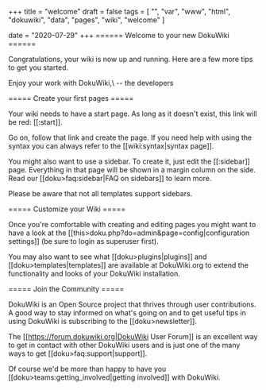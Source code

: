 +++
title = "welcome"
draft = false
tags = [
    "",
    "var",
    "www",
    "html",
    "dokuwiki",
    "data",
    "pages",
    "wiki",
    "welcome"
]

date = "2020-07-29"
+++
====== Welcome to your new DokuWiki ======

Congratulations, your wiki is now up and running. Here are a few more tips to get you started.

Enjoy your work with DokuWiki,\\
-- the developers

===== Create your first pages =====

Your wiki needs to have a start page. As long as it doesn't exist, this link will be red: [[:start]].

Go on, follow that link and create the page. If you need help with using the syntax you can always refer to the [[wiki:syntax|syntax page]].

You might also want to use a sidebar. To create it, just edit the [[:sidebar]] page. Everything in that page will be shown in a margin column on the side. Read our [[doku>faq:sidebar|FAQ on sidebars]] to learn more.

Please be aware that not all templates support sidebars.

===== Customize your Wiki =====

Once you're comfortable with creating and editing pages you might want to have a look at the [[this>doku.php?do=admin&page=config|configuration settings]] (be sure to login as superuser first).

You may also want to see what [[doku>plugins|plugins]] and [[doku>templates|templates]] are available at DokuWiki.org to extend the functionality and looks of your DokuWiki installation.

===== Join the Community =====

DokuWiki is an Open Source project that thrives through user contributions. A good way to stay informed on what's going on and to get useful tips in using DokuWiki is subscribing to the [[doku>newsletter]].

The [[https://forum.dokuwiki.org|DokuWiki User Forum]] is an excellent way to get in contact with other DokuWiki users and is just one of the many ways to get [[doku>faq:support|support]].

Of course we'd be more than happy to have you [[doku>teams:getting_involved|getting involved]] with DokuWiki.
